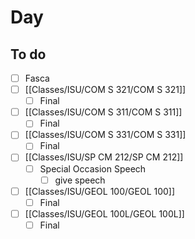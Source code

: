 

# Day 

## To do
- [ ] Fasca
- [ ] [[Classes/ISU/COM S 321/COM S 321]]
	- [ ] Final
- [ ] [[Classes/ISU/COM S 311/COM S 311]]
	- [ ] Final
- [ ] [[Classes/ISU/COM S 331/COM S 331]]
	- [ ] Final
- [ ] [[Classes/ISU/SP CM 212/SP CM 212]]
	- [ ] Special Occasion Speech
		- [ ]  give speech 
- [ ]  [[Classes/ISU/GEOL 100/GEOL 100]]
	- [ ]  Final
- [ ]  [[Classes/ISU/GEOL 100L/GEOL 100L]]
	- [ ]  Final